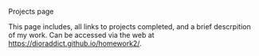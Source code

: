 Projects page

This page includes, all links to projects completed, and a brief descrpition of my work.  Can be accessed via the web at https://dioraddict.github.io/homework2/.